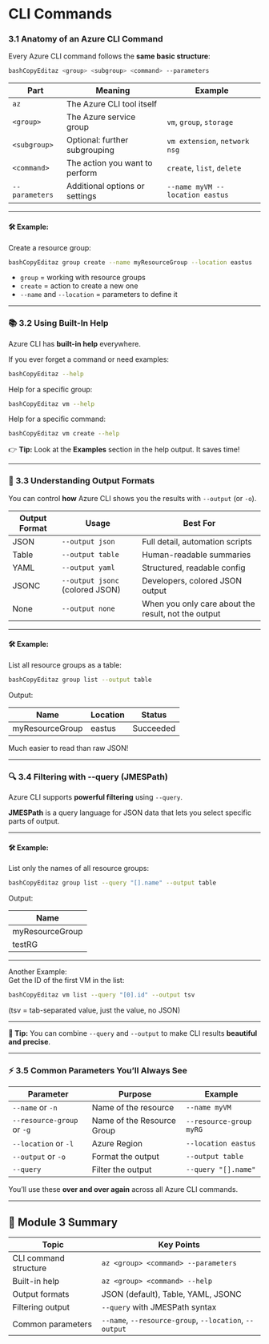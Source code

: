 # CLI Commands

### 3.1 Anatomy of an Azure CLI Command

Every Azure CLI command follows the **same basic structure**:

```bash
bashCopyEditaz <group> <subgroup> <command> --parameters
```

| Part           | Meaning                        | Example                         |
| -------------- | ------------------------------ | ------------------------------- |
| `az`           | The Azure CLI tool itself      |                                 |
| `<group>`      | The Azure service group        | `vm`, `group`, `storage`        |
| `<subgroup>`   | Optional: further subgrouping  | `vm extension`, `network nsg`   |
| `<command>`    | The action you want to perform | `create`, `list`, `delete`      |
| `--parameters` | Additional options or settings | `--name myVM --location eastus` |

***

#### 🛠️ Example:

Create a resource group:

```bash
bashCopyEditaz group create --name myResourceGroup --location eastus
```

* `group` = working with resource groups
* `create` = action to create a new one
* `--name` and `--location` = parameters to define it

***

### 📚 3.2 Using Built-In Help

Azure CLI has **built-in help** everywhere.

If you ever forget a command or need examples:

```bash
bashCopyEditaz --help
```

Help for a specific group:

```bash
bashCopyEditaz vm --help
```

Help for a specific command:

```bash
bashCopyEditaz vm create --help
```

👉 **Tip:** Look at the **Examples** section in the help output. It saves time!

***

### 🎨 3.3 Understanding Output Formats

You can control **how** Azure CLI shows you the results with `--output` (or `-o`).

| Output Format | Usage                           | Best For                                            |
| ------------- | ------------------------------- | --------------------------------------------------- |
| JSON          | `--output json`                 | Full detail, automation scripts                     |
| Table         | `--output table`                | Human-readable summaries                            |
| YAML          | `--output yaml`                 | Structured, readable config                         |
| JSONC         | `--output jsonc` (colored JSON) | Developers, colored JSON output                     |
| None          | `--output none`                 | When you only care about the result, not the output |

***

#### 🛠️ Example:

List all resource groups as a table:

```bash
bashCopyEditaz group list --output table
```

Output:

| Name            | Location | Status    |
| --------------- | -------- | --------- |
| myResourceGroup | eastus   | Succeeded |

Much easier to read than raw JSON!

***

### 🔍 3.4 Filtering with --query (JMESPath)

Azure CLI supports **powerful filtering** using `--query`.

**JMESPath** is a query language for JSON data that lets you select specific parts of output.

***

#### 🛠️ Example:

List only the names of all resource groups:

```bash
bashCopyEditaz group list --query "[].name" --output table
```

Output:

| Name            |
| --------------- |
| myResourceGroup |
| testRG          |

***

Another Example:\
Get the ID of the first VM in the list:

```bash
bashCopyEditaz vm list --query "[0].id" --output tsv
```

(tsv = tab-separated value, just the value, no JSON)

***

**🧠 Tip:** You can combine `--query` and `--output` to make CLI results **beautiful and precise**.

***

### ⚡ 3.5 Common Parameters You’ll Always See

| Parameter                  | Purpose                    | Example                 |
| -------------------------- | -------------------------- | ----------------------- |
| `--name` or `-n`           | Name of the resource       | `--name myVM`           |
| `--resource-group` or `-g` | Name of the Resource Group | `--resource-group myRG` |
| `--location` or `-l`       | Azure Region               | `--location eastus`     |
| `--output` or `-o`         | Format the output          | `--output table`        |
| `--query`                  | Filter the output          | `--query "[].name"`     |

You’ll use these **over and over again** across all Azure CLI commands.

***

## 📝 Module 3 Summary

| Topic                 | Key Points                                             |
| --------------------- | ------------------------------------------------------ |
| CLI command structure | `az <group> <command> --parameters`                    |
| Built-in help         | `az <group> <command> --help`                          |
| Output formats        | JSON (default), Table, YAML, JSONC                     |
| Filtering output      | `--query` with JMESPath syntax                         |
| Common parameters     | `--name`, `--resource-group`, `--location`, `--output` |
